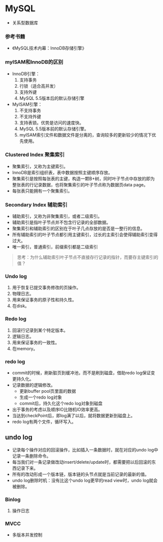 # MySQL
- 关系型数据库
### 参考书籍
- 《MySQL技术内幕：InnoDB存储引擎》
### myISAM和InnoDB的区别
- InnoDB引擎：
  1. 支持事务
  2. 行锁（适合高并发）
  3. 支持外键
  4. MySQL 5.5版本后的默认存储引擎
- MyISAM引擎：
  1. 不支持事务
  2. 不支持外键
  3. 支持表锁。优势是访问的速度快。
  4. MySQL 5.5版本前的默认存储引擎。
  5. myISAM索引文件和数据文件是分离的，查询较多的更新较少的情况下优先使用。

### Clustered Index 聚集索引
- 聚集索引，又称为主键索引。
- InnoDB是索引组织表，表中数据按照主键顺序存放。
- 聚集索引是按照每张表的主键，构造一颗B+树，同时叶子节点中存放的即为整张表的行记录数据，也将聚集索引的叶子节点称为数据页data page。
- 每张表只能拥有一个聚集索引。
### Secondary Index 辅助索引
- 辅助索引，又称为非聚集索引，或者二级索引。
- 辅助索引是指叶子节点并不包含行记录的全部数据。
- 聚集索引和辅助索引的区别在于叶子几点存放的是否是一整行的信息。
- 所有辅助索引的叶子节点都引用主键索引，过长的主索引会使得辅助索引变得过大。
- 唯一索引，普通索引，前缀索引都是二级索引
> 思考：为什么辅助索引叶子节点不直接存行记录的指针，而要存主键索引的值？
### Undo log
1. 用于恢复已提交事务修改的页操作。
2. 物理日志。
3. 用来保证事务的原子性和持久性。
4. 在disk。
### Redo log
1. 回滚行记录到某个特定版本。
2. 逻辑日志。
3. 用来保证事务的一致性。
4. 在memory。
### redo log
- commit的时候，刷新脏页到缓冲池，而不是刷到磁盘，借助redo log保证变更持久化。
- 记录数据的逻辑修改。
  - 更新buffer pool页里面的数据
  - 生成一个redo log对象
  - commit后，持久化这个redo log对象到磁盘
- 出于事务的考虑以及顺序IO比随机IO效率更高。
- 当达到checkPoint后，即log满了以后，就将数据更新到磁盘上。
- redo log有两个文件，循环写入。

## undo log
- 记录每个操作对应的回滚操作，比如插入一条数据时，就在对应的undo log中记录一条删除命令。
- 每当我们对一条记录做改动insert/delete/update时，都需要把以后回滚的东西记录下来。
- 所有的改动形成一个版本链，版本链的头节点就是当前记录的最新的值。
- undo log删除时机：没有比这个undo log更早的read view时，undo log就会被删除。
### Binlog
1. 操作日志
### MVCC
- 多版本并发控制
